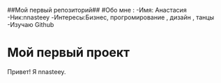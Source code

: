 ##Мой первый репозиторий##
#Обо мне :
-Имя: Анастасия 
-Ник:nnasteey
-Интересы:Бизнес, прогромирование , дизайн , танцы
-Изучаю Github
# Мой первый проект
Привет! Я nnasteey.
